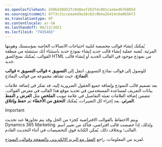 ```yaml
---
ms.openlocfilehash: d30bd30d53fc0d8eaf263fdc881caabe467b085d
ms.sourcegitcommit: 8773c31cceaa4d9a36c62c964a2b414c6e0656f3
ms.translationtype: HT
ms.contentlocale: ar-SA
ms.lasthandoff: 08/13/2021
ms.locfileid: "7435465"
---
```

يُمكنك إنشاء قوالب مخصصة لتلبية احتياجات الاتصالات الخاصة بمؤسستك وهويتها المرئية. تُشبه عملية إنشاء قالب جديد إنشاء نموذج جديد باستثناء أنك ستنشئه من منطقة القوالب. يُمكنك نسخ/لصق HTML من نموذج موجود في القالب الجديد أو إنشاء قالب جديد.

للوصول إلى قوالب نماذج التسويق، انتقل إلى **التسويق > قوالب التسويق > قوالب النماذج**، حيث تشاهد مجموعة من قوالب النماذج.

بعد تصميم قالب النموذج وإضافة جميع الحقول الضرورية إليه، قد تفكر في إضافة علامات بيانات التعريف لمساعدة المستخدمين في تحديد موقع هذا القالب في معرض القوالب. تتضمن إضافة العلامات تعبئة التفاصيل في علامة تبويب **الملخص** مثل **الغرض** و **النمط المرئي**. بعد إجراء كل التغييرات، يُمكنك **‏‫التحقق من الأخطاء‬** ثم **حفظ وإغلاق**.

> [!IMPORTANT]
> ويتم الاحتفاظ بالقوالب الافتراضية كجزء من الحل وقد يتم تجاوزها عند تحديث Dynamics 365 Marketing. ولذلك، إذا خصصت قالب افتراضي، فتأكد من تغيير اسم القالب؛ وبخلاف ذلك، يُمكن الكتابة فوق التخصيصات في أثناء التحديث القادم.

لمزيد من المعلومات، راجع [العمل مع البريد الإلكتروني والصفحة وقوالب النموذج](/dynamics365/marketing/email-templates/?azure-portal=true).
